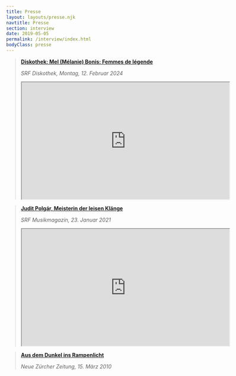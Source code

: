 ```yaml
---
title: Presse
layout: layouts/presse.njk
navtitle: Presse
section: interview
date: 2019-05-05
permalink: /interview/index.html
bodyClass: presse
---
```


> **[Diskothek: Mel (Mélanie) Bonis: Femmes de légende](https://www.srf.ch/audio/diskothek/mel-bonis-femmes-de-legende?id=12519671)**
>
> *SRF Diskothek, Montag, 12. Februar 2024*
> <div class="fitVids-wrapper"><iframe width="560" height="315" src="https://www.srf.ch/play/embed?urn=urn:srf:audio:c3f7f9d7-f08a-424b-bbce-b7a78ace608f&subdivisions=false" allowfullscreen allow="geolocation *; autoplay; encrypted-media"></iframe></div>

> **[Judit Polgár, Meisterin der leisen Klänge](https://www.srf.ch/play/radio/musikmagazin/audio/judit-polgar-meisterin-der-leisen-klaenge?id=e12f2900-1b2e-4d60-8c07-32ffc42081d5)**
>
> *SRF Musikmagazin, 23. Januar 2021* 
> <div class="fitVids-wrapper"><iframe width="560" height="315" src="https://www.srf.ch/play/embed?urn=urn:srf:audio:e12f2900-1b2e-4d60-8c07-32ffc42081d5&subdivisions=false" allowfullscreen allow="geolocation *; autoplay; encrypted-media"></iframe>
</div>

> **[Aus dem Dunkel ins Rampenlicht](http://www.nzz.ch/nachrichten/kultur/zuercher_kultur/aus_dem_dunkel_ins_rampenlicht_1.5216182.html)**
> 
> *Neue Zürcher Zeitung, 15. März 2010*
